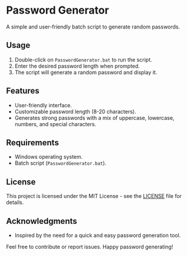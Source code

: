 # Password Generator

A simple and user-friendly batch script to generate random passwords.

## Usage

1. Double-click on `PasswordGenerator.bat` to run the script.
2. Enter the desired password length when prompted.
3. The script will generate a random password and display it.

## Features

- User-friendly interface.
- Customizable password length (8-20 characters).
- Generates strong passwords with a mix of uppercase, lowercase, numbers, and special characters.

## Requirements

- Windows operating system.
- Batch script (`PasswordGenerator.bat`).

## License

This project is licensed under the MIT License - see the [LICENSE](LICENSE) file for details.

## Acknowledgments

- Inspired by the need for a quick and easy password generation tool.

Feel free to contribute or report issues. Happy password generating!
